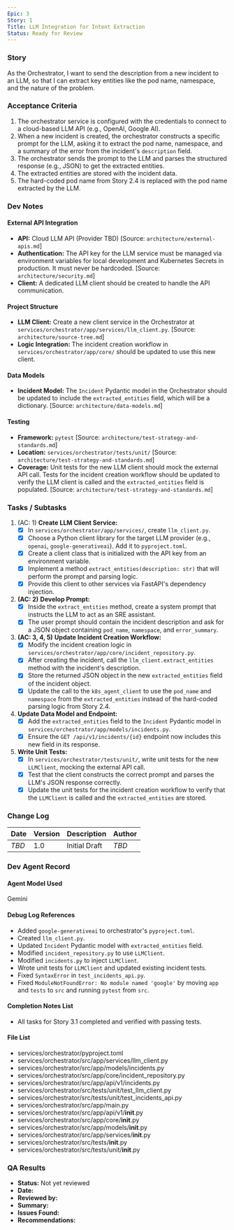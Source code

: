 ```yaml
---
Epic: 3
Story: 1
Title: LLM Integration for Intent Extraction
Status: Ready for Review
---
```


### Story

As the Orchestrator, I want to send the description from a new incident to an LLM, so that I can extract key entities like the pod name, namespace, and the nature of the problem.

### Acceptance Criteria

1.  The orchestrator service is configured with the credentials to connect to a cloud-based LLM API (e.g., OpenAI, Google AI).
2.  When a new incident is created, the orchestrator constructs a specific prompt for the LLM, asking it to extract the pod name, namespace, and a summary of the error from the incident's `description` field.
3.  The orchestrator sends the prompt to the LLM and parses the structured response (e.g., JSON) to get the extracted entities.
4.  The extracted entities are stored with the incident data.
5.  The hard-coded pod name from Story 2.4 is replaced with the pod name extracted by the LLM.

### Dev Notes

#### External API Integration
- **API:** Cloud LLM API (Provider TBD) [Source: `architecture/external-apis.md`]
- **Authentication:** The API key for the LLM service must be managed via environment variables for local development and Kubernetes Secrets in production. It must never be hardcoded. [Source: `architecture/security.md`]
- **Client:** A dedicated LLM client should be created to handle the API communication.

#### Project Structure
- **LLM Client:** Create a new client service in the Orchestrator at `services/orchestrator/app/services/llm_client.py`. [Source: `architecture/source-tree.md`]
- **Logic Integration:** The incident creation workflow in `services/orchestrator/app/core/` should be updated to use this new client.

#### Data Models
- **Incident Model:** The `Incident` Pydantic model in the Orchestrator should be updated to include the `extracted_entities` field, which will be a dictionary. [Source: `architecture/data-models.md`]

#### Testing
- **Framework:** `pytest` [Source: `architecture/test-strategy-and-standards.md`]
- **Location:** `services/orchestrator/tests/unit/` [Source: `architecture/test-strategy-and-standards.md`]
- **Coverage:** Unit tests for the new LLM client should mock the external API call. Tests for the incident creation workflow should be updated to verify the LLM client is called and the `extracted_entities` field is populated. [Source: `architecture/test-strategy-and-standards.md`]

### Tasks / Subtasks

1.  (AC: 1) **Create LLM Client Service:**
    - [x] In `services/orchestrator/app/services/`, create `llm_client.py`.
    - [x] Choose a Python client library for the target LLM provider (e.g., `openai`, `google-generativeai`). Add it to `pyproject.toml`.
    - [x] Create a client class that is initialized with the API key from an environment variable.
    - [x] Implement a method `extract_entities(description: str)` that will perform the prompt and parsing logic.
    - [x] Provide this client to other services via FastAPI's dependency injection.
2.  **(AC: 2)** **Develop Prompt:**
    - [x] Inside the `extract_entities` method, create a system prompt that instructs the LLM to act as an SRE assistant.
    - [x] The user prompt should contain the incident description and ask for a JSON object containing `pod_name`, `namespace`, and `error_summary`.
3.  **(AC: 3, 4, 5)** **Update Incident Creation Workflow:**
    - [x] Modify the incident creation logic in `services/orchestrator/app/core/incident_repository.py`.
    - [x] After creating the incident, call the `llm_client.extract_entities` method with the incident's description.
    - [x] Store the returned JSON object in the new `extracted_entities` field of the incident object.
    - [x] Update the call to the `k8s_agent_client` to use the `pod_name` and `namespace` from the `extracted_entities` instead of the hard-coded parsing logic from Story 2.4.
4.  **Update Data Model and Endpoint:**
    - [x] Add the `extracted_entities` field to the `Incident` Pydantic model in `services/orchestrator/app/models/incidents.py`.
    - [x] Ensure the `GET /api/v1/incidents/{id}` endpoint now includes this new field in its response.
5.  **Write Unit Tests:**
    - [x] In `services/orchestrator/tests/unit/`, write unit tests for the new `LLMClient`, mocking the external API call.
    - [x] Test that the client constructs the correct prompt and parses the LLM's JSON response correctly.
    - [x] Update the unit tests for the incident creation workflow to verify that the `LLMClient` is called and the `extracted_entities` are stored.

### Change Log

| Date | Version | Description | Author |
| --- | --- | --- | --- |
| _TBD_ | 1.0 | Initial Draft | _TBD_ |

### Dev Agent Record

#### Agent Model Used
Gemini

#### Debug Log References
- Added `google-generativeai` to orchestrator's `pyproject.toml`.
- Created `llm_client.py`.
- Updated `Incident` Pydantic model with `extracted_entities` field.
- Modified `incident_repository.py` to use `LLMClient`.
- Modified `incidents.py` to inject `LLMClient`.
- Wrote unit tests for `LLMClient` and updated existing incident tests.
- Fixed `SyntaxError` in `test_incidents_api.py`.
- Fixed `ModuleNotFoundError: No module named 'google'` by moving `app` and `tests` to `src` and running `pytest` from `src`.

#### Completion Notes List
- All tasks for Story 3.1 completed and verified with passing tests.

#### File List
- services/orchestrator/pyproject.toml
- services/orchestrator/src/app/services/llm_client.py
- services/orchestrator/src/app/models/incidents.py
- services/orchestrator/src/app/core/incident_repository.py
- services/orchestrator/src/app/api/v1/incidents.py
- services/orchestrator/src/tests/unit/test_llm_client.py
- services/orchestrator/src/tests/unit/test_incidents_api.py
- services/orchestrator/src/app/main.py
- services/orchestrator/src/app/api/v1/__init__.py
- services/orchestrator/src/app/core/__init__.py
- services/orchestrator/src/app/models/__init__.py
- services/orchestrator/src/app/services/__init__.py
- services/orchestrator/src/tests/__init__.py
- services/orchestrator/src/tests/unit/__init__.py

### QA Results

- **Status:** Not yet reviewed
- **Date:**
- **Reviewed by:**
- **Summary:**
- **Issues Found:**
- **Recommendations:**
